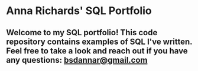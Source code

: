 # Anna Richards' SQL Portfolio

## Welcome to my SQL portfolio! This code repository contains examples of SQL I've written. Feel free to take a look and reach out if you have any questions: bsdannar@gmail.com
